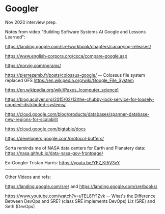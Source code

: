 # Googler

Nov 2020 interview prep.

Notes from video "Building Software Systems At Google and Lessons Learned":

https://landing.google.com/sre/workbook/chapters/canarying-releases/

https://www.english-corpora.org/coca/compare-google.asp

https://norvig.com/ngrams/

https://pierrezemb.fr/posts/colossus-google/ -- Colossus file system replaced GFS https://en.wikipedia.org/wiki/Google_File_System

https://en.wikipedia.org/wiki/Paxos_(computer_science)

https://blog.acolyer.org/2015/02/13/the-chubby-lock-service-for-loosely-coupled-distributed-systems/

https://cloud.google.com/blog/products/databases/spanner-database-new-regions-for-scalabilit

https://cloud.google.com/bigtable/docs

https://developers.google.com/protocol-buffers/

Sorta reminds me of NASA data centers for Earth and Planatery data: https://nasa.github.io/data-nasa-gov-frontpage/

Ex-Googler Tristan Harris: https://youtu.be/YF7_Kt5V3eY

---

Other Videos and refs:

https://landing.google.com/sre/ and https://landing.google.com/sre/books/

https://www.youtube.com/watch?v=uTEL8Ff1Zvk -- What's the Difference Between DevOps and SRE? (class SRE implements DevOps)
Liz (SRE) and Seth (DevOps)  
